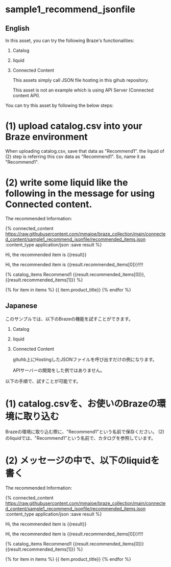 # sample1_recommend_jsonfile

## English

In this asset, you can try the following Braze's functionalities:
1. Catalog
2. liquid
3. Connected Content

   This assets simply call JSON file hosting in this gihub repository.

   This asset is not an example which is using API Server (Connected content API).

You can try this asset by following the below steps:

# (1) upload catalog.csv into your Braze environment
When uploading catalog.csv, save that data as "Recommend1".
the liquid of (2) step is referring this csv data as "Recommend1". So, name it as "Recommend1".

# (2) write some liquid like the following in the message for using Connected content.
The recommended Information:

{% connected_content
https://raw.githubusercontent.com/mmaioe/braze_collection/main/connected_content/sample1_recommend_jsonfile/recommended_items.json
:content_type application/json
:save result
 %}

Hi, the recommended item is {{result}}

Hi, the recommended item is {{result.recommended_items[0]}}!!!!

{% catalog_items Recommend1 {{result.recommended_items[0]}}, {{result.recommended_items[1]}}  %}

{% for item in items %}
{{ item.product_title}}
{% endfor %}



## Japanese 

このサンプルでは、以下のBrazeの機能を試すことができます。
1. Catalog
2. liquid
3. Connected Content
   
   gituhb上にHostingしたJSONファイルを呼び出すだけの例になります。

   APIサーバーの開発をした例ではありません。

以下の手順で、試すことが可能です。

# (1) catalog.csvを、お使いのBrazeの環境に取り込む
Brazeの環境に取り込む際に、"Recommend1"という名前で保存ください。
(2)のliquidでは、"Recommend1"という名前で、カタログを参照しています。

# (2) メッセージの中で、以下のliquidを書く
The recommended Information:

{% connected_content 
https://raw.githubusercontent.com/mmaioe/braze_collection/main/connected_content/sample1_recommend_jsonfile/recommended_items.json
:content_type application/json 
:save result
 %}

Hi, the recommended item is {{result}}

Hi, the recommended item is {{result.recommended_items[0]}}!!!!

{% catalog_items Recommend1 {{result.recommended_items[0]}} {{result.recommended_items[1]}}  %}

{% for item in items %}
{{ item.product_title}}
{% endfor %}
